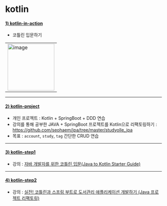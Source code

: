 # kotlin

#### [1) kotlin-in-action](https://github.com/seohaem/2021to2022/tree/master/kotlin/kotlin-in-action)
- 코틀린 입문하기
<table><tr><td>
    <img width="150" alt="image" src="https://user-images.githubusercontent.com/87924260/206187890-3655859a-0030-40b5-9251-d7862db4b635.png">
</td></tr></table>

---

#### [2) kotlin-project](https://github.com/seohaem/2021to2022/tree/master/kotlin/kotlin-project)
- 개인 프로젝트 : Kotlin + SpringBoot + DDD 연습
- 강의를 통해 공부한 JAVA + SpringBoot 프로젝트를 Kotlin으로 리팩토링하기 : https://github.com/seohaem/jpa/tree/master/studyolle_jpa
- 목표 : `account`, `study`, `tag` 간단한 CRUD 연습

---

#### [3) kotlin-step1](https://github.com/seohaem/2021to2022/tree/master/kotlin/kotlin-step1)
- 강의 : [자바 개발자를 위한 코틀린 입문(Java to Kotlin Starter Guide)](https://www.inflearn.com/course/java-to-kotlin)

---

#### [4) kotlin-step2](https://github.com/seohaem/2021to2022/tree/master/kotlin/kotlin-step2)
- 강의 : [실전! 코틀린과 스프링 부트로 도서관리 애플리케이션 개발하기 (Java 프로젝트 리팩토링)](https://www.inflearn.com/course/java-to-kotlin-2)

